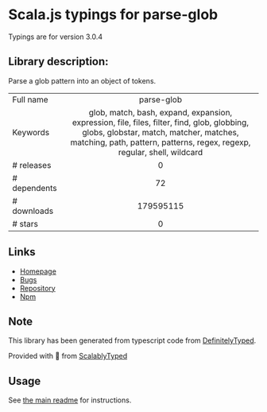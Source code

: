 
# Scala.js typings for parse-glob

Typings are for version 3.0.4

## Library description:
Parse a glob pattern into an object of tokens.

|                    |                 |
| ------------------ | :-------------: |
| Full name          | parse-glob |
| Keywords           | glob, match, bash, expand, expansion, expression, file, files, filter, find, glob, globbing, globs, globstar, match, matcher, matches, matching, path, pattern, patterns, regex, regexp, regular, shell, wildcard |
| # releases         | 0 |
| # dependents       | 72 |
| # downloads        | 179595115 |
| # stars            | 0 |

## Links
- [Homepage](https://github.com/jonschlinkert/parse-glob)
- [Bugs](https://github.com/jonschlinkert/parse-glob/issues)
- [Repository](https://github.com/jonschlinkert/parse-glob)
- [Npm](https://www.npmjs.com/package/parse-glob)
    


## Note
This library has been generated from typescript code from [DefinitelyTyped](https://definitelytyped.org).

Provided with :purple_heart: from [ScalablyTyped](https://github.com/oyvindberg/ScalablyTyped)

## Usage
See [the main readme](../../readme.md) for instructions.


